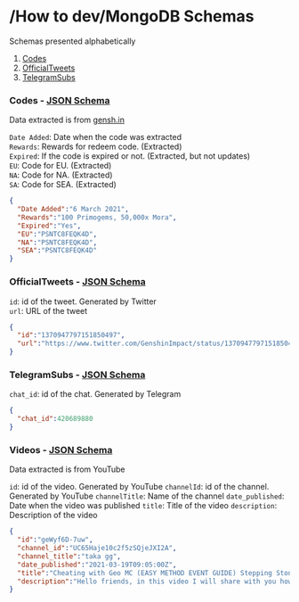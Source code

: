 # /How to dev/MongoDB Schemas

Schemas presented alphabetically

1. [Codes](#Codes)
2. [OfficialTweets](#OfficialTweets)
3. [TelegramSubs](#TelegramSubs)

### Codes - [JSON Schema](codes.schema.json)

Data extracted is from [gensh.in](https://www.gensh.in/events/promotion-codes)

`Date Added`: Date when the code was extracted<br>
`Rewards`: Rewards for redeem code. (Extracted)<br>
`Expired`: If the code is expired or not. (Extracted, but not updates)<br>
`EU`: Code for EU. (Extracted)<br>
`NA`: Code for NA. (Extracted)<br>
`SA`: Code for SEA. (Extracted)

```json
{
  "Date Added":"6 March 2021",
  "Rewards":"100 Primogems, 50,000x Mora",
  "Expired":"Yes",
  "EU":"PSNTC8FEQK4D",
  "NA":"PSNTC8FEQK4D",
  "SEA":"PSNTC8FEQK4D"
}
```

### OfficialTweets - [JSON Schema](officialTweets.schema.json)

`id`: id of the tweet. Generated by Twitter<br>
`url`: URL of the tweet

```json
{
  "id":"1370947797151850497",
  "url":"https://www.twitter.com/GenshinImpact/status/1370947797151850497"
}
```

### TelegramSubs - [JSON Schema](telegramSubs.schema.json)

`chat_id`: id of the chat. Generated by Telegram

```json
{
  "chat_id":420689880
}
```

### Videos - [JSON Schema](videos.schema.json)

Data extracted is from YouTube

`id`: id of the video. Generated by YouTube
`channelId`: id of the channel. Generated by YouTube
`channelTitle`: Name of the channel
`date_published`: Date when the video was published
`title`: Title of the video
`description`: Description of the video

```json
{
  "id":"geWyf6D-7uw",
  "channel_id":"UC65Haje10c2f5zSQjeJXI2A",
  "channel_title":"taka gg",
  "date_published":"2021-03-19T09:05:00Z",
  "title":"Cheating with Geo MC (EASY METHOD EVENT GUIDE) Stepping Stone Antics Barrage Minuet Genshin Impact",
  "description":"Hello friends, in this video I will share with you how to \"cheat\" for \"Stepping Stone Antics\" and \"Barrage Minuet\" in Peculiar Wonderland. Do note that you won't ..."
}